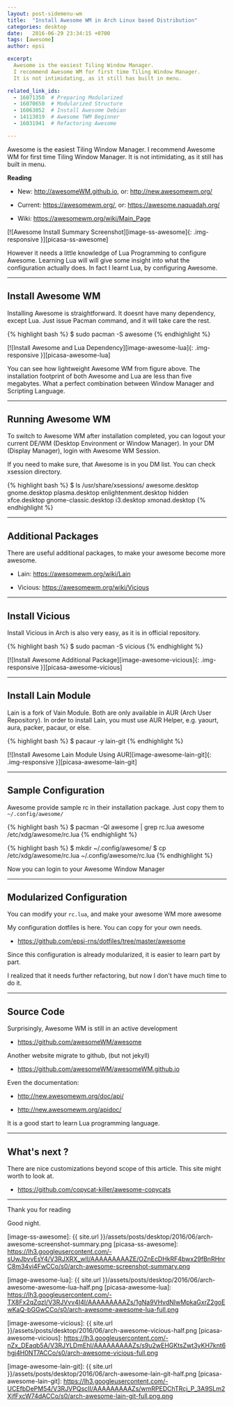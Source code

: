 ```yaml
---
layout: post-sidemenu-wm
title:  "Install Awesome WM in Arch Linux based Distribution"
categories: desktop
date:   2016-06-29 23:34:15 +0700
tags: [awesome]
author: epsi

excerpt:
  Awesome is the easiest Tiling Window Manager.
  I recommend Awesome WM for first time Tiling Window Manager.
  It is not intimidating, as it still has built in menu.

related_link_ids: 
  - 16071350  # Preparing Modularized
  - 16070650  # Modularized Structure  
  - 16063052  # Install Awesome Debian
  - 14113019  # Awesome TWM Beginner
  - 16031941  # Refactoring Awesome

---
```


Awesome is the easiest Tiling Window Manager.
I recommend Awesome WM for first time Tiling Window Manager.
It is not intimidating, as it still has built in menu.

**Reading**

* New: <http://awesomeWM.github.io>, or: <http://new.awesomewm.org/>

* Current: <https://awesomewm.org/>, or: <https://awesome.naquadah.org/>

* Wiki: <https://awesomewm.org/wiki/Main_Page>

[![Awesome Install Summary Screenshot][image-ss-awesome]{: .img-responsive }][picasa-ss-awesome]

However it needs a little knowledge of Lua Programming to configure Awesome.
Learning Lua will will give some insight into what the configuration actually does.
In fact I learnt Lua, by configuring Awesome.

-- -- --

## Install Awesome WM

Installing Awesome is straightforward.
It doesnt have many dependency, except Lua.
Just issue Pacman command, and it will take care the rest.

{% highlight bash %}
$ sudo pacman -S awesome
{% endhighlight %}
 
[![Install Awesome and Lua Dependency][image-awesome-lua]{: .img-responsive }][picasa-awesome-lua]

You can see how lightweight Awesome WM from figure above.
The installation footprint of both Awesome and Lua are less than five megabytes.
What a perfect combination between Window Manager and Scripting Language.

-- -- --

## Running Awesome WM

To switch to Awesome WM after installation completed,
you can logout your current DE/WM (Desktop Environment or Window Manager).
In your DM (Display Manager), login with Awesome WM Session.

If you need to make sure, that Awesome is in you DM list.
You can check xsession directory.

{% highlight bash %}
$ ls /usr/share/xsessions/
awesome.desktop        gnome.desktop  plasma.desktop
enlightenment.desktop  hidden         xfce.desktop
gnome-classic.desktop  i3.desktop     xmonad.desktop
{% endhighlight %}

-- -- --

## Additional Packages

There are useful additional packages, 
to make your awesome become more awesome. 

* Lain: <https://awesomewm.org/wiki/Lain>

* Vicious: <https://awesomewm.org/wiki/Vicious>

-- -- --

## Install Vicious

Install Vicious in Arch is also very easy,
as it is in official repository.

{% highlight bash %}
$ sudo pacman -S vicious
{% endhighlight %}

[![Install Awesome Additional Package][image-awesome-vicious]{: .img-responsive }][picasa-awesome-vicious]

-- -- --

## Install Lain Module

Lain is a fork of Vain Module.
Both are only available in AUR (Arch User Repository).
In order to install Lain, you must use AUR Helper,
e.g. yaourt, aura, packer, pacaur, or else.

{% highlight bash %}
$ pacaur -y lain-git
{% endhighlight %}

[![Install Awesome Lain Module Using AUR][image-awesome-lain-git]{: .img-responsive }][picasa-awesome-lain-git]

-- -- --

## Sample Configuration

Awesome provide sample rc in their installation package.
Just copy them to <code class="code-file">~/.config/awesome/</code>

{% highlight bash %}
$ pacman -Ql awesome | grep rc.lua
awesome /etc/xdg/awesome/rc.lua
{% endhighlight %}

{% highlight bash %}
$ mkdir ~/.config/awesome/
$ cp /etc/xdg/awesome/rc.lua ~/.config/awesome/rc.lua
{% endhighlight %}
 
Now you can login to your Awesome Window Manager

-- -- --

## Modularized Configuration

You can modify your <code class="code-file">rc.lua</code>,
and make your awesome WM more awesome

My configuration dotfiles is here.
You can copy for your own needs.

* <https://github.com/epsi-rns/dotfiles/tree/master/awesome>

Since this configuration is already modularized,
it is easier to learn part by part.

I realized that it needs further refactoring,
but now I don't have much time to do it.

-- -- --

## Source Code

Surprisingly, Awesome WM is still in an active development

* <https://github.com/awesomeWM/awesome>

Another website migrate to github, (but not jekyll)

* <https://github.com/awesomeWM/awesomeWM.github.io>

Even the documentation:

* <http://new.awesomewm.org/doc/api/>

* <http://new.awesomewm.org/apidoc/>

It is a good start to learn Lua programming language.

-- -- --

## What's next ?

There are nice customizations beyond scope of this article.
This site might worth to look at.

* <https://github.com/copycat-killer/awesome-copycats>

-- -- --

Thank you for reading

Good night.

[//]: <> ( -- -- -- links below -- -- -- )

[image-ss-awesome]: {{ site.url }}/assets/posts/desktop/2016/06/arch-awesome-screenshot-summary.png
[picasa-ss-awesome]: https://lh3.googleusercontent.com/-sUwJbvvEsY4/V3RJXRX_wlI/AAAAAAAAAZE/OZnEcDHkRF4bwx29fBnRHnrC8m34vi4FwCCo/s0/arch-awesome-screenshot-summary.png

[image-awesome-lua]: {{ site.url }}/assets/posts/desktop/2016/06/arch-awesome-awesome-lua-half.png
[picasa-awesome-lua]: https://lh3.googleusercontent.com/-TX8Fx2qZqzI/V3RJVvv4I4I/AAAAAAAAAZs/1gNa9VHvdNIwMpkaGxrZ2goEwKaQ-bGGwCCo/s0/arch-awesome-awesome-lua-full.png

[image-awesome-vicious]: {{ site.url }}/assets/posts/desktop/2016/06/arch-awesome-vicious-half.png
[picasa-awesome-vicious]: https://lh3.googleusercontent.com/-nZx_DEaqb5A/V3RJYLDmEhI/AAAAAAAAAZs/s9u2wEHGKtsZwt3yKH7knt6hgj4H0NT7ACCo/s0/arch-awesome-vicious-full.png

[image-awesome-lain-git]: {{ site.url }}/assets/posts/desktop/2016/06/arch-awesome-lain-git-half.png
[picasa-awesome-lain-git]: https://lh3.googleusercontent.com/-UCEfbDePM54/V3RJVPQscII/AAAAAAAAAZs/wmRPEDChTRcj_P_3A9SLm2XjfFxcW74dACCo/s0/arch-awesome-lain-git-full.png.png
